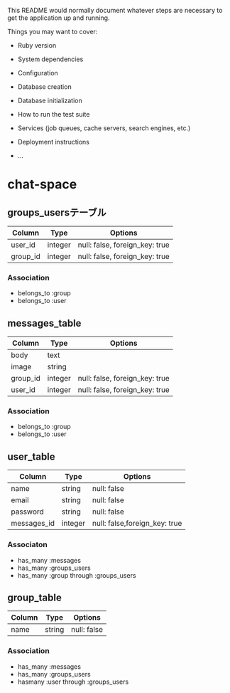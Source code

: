 

This README would normally document whatever steps are necessary to get the
application up and running.

Things you may want to cover:

* Ruby version

* System dependencies

* Configuration

* Database creation

* Database initialization

* How to run the test suite

* Services (job queues, cache servers, search engines, etc.)

* Deployment instructions

* ...
# chat-space
## groups_usersテーブル

|Column|Type|Options|
|------|----|-------|
|user_id|integer|null: false, foreign_key: true|
|group_id|integer|null: false, foreign_key: true|

### Association
- belongs_to :group
- belongs_to :user

## messages_table
|Column|Type|Options|
|------|----|-------|
|body|text|
|image|string|
|group_id|integer|null: false, foreign_key: true|
|user_id|integer|null: false, foreign_key: true|

### Association
- belongs_to :group
- belongs_to :user

## user_table
|Column|Type|Options|
|------|----|-------|
|name|string|null: false|
|email|string|null: false|
|password|string|null: false|
|messages_id|integer|null: false,foreign_key: true|

### Associaton
- has_many :messages
- has_many :groups_users
- has_many :group through :groups_users

## group_table
|Column|Type|Options|
|------|----|-------|
|name|string|null: false|

### Association
- has_many :messages
- has_many :groups_users
- hasmany :user through :groups_users



